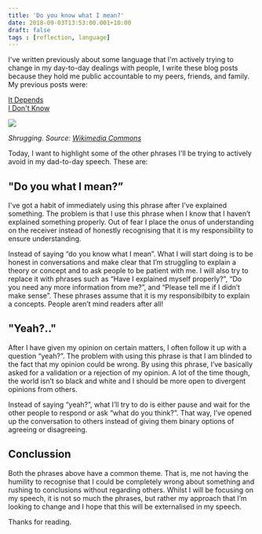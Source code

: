 ```yaml
---
title: 'Do you know what I mean?'
date: 2018-09-03T13:53:00.001+10:00
draft: false
tags : [reflection, language]
---
```


I've written previously about some language that I'm actively trying to change in my day-to-day dealings with people, I write these blog posts because they hold me public accountable to my peers, friends, and family. My previous posts were:

[It Depends](https://blog.raph.ws/2018/07/it-depends.html)  
[I Don't Know](https://blog.raph.ws/2018/01/i-dont-know.html)  


[![](https://2.bp.blogspot.com/-CZ1uIVrN8gg/W4yvhXgoRPI/AAAAAAAAT6s/9k11-nlSkUYm1TgHKp65cAb8c_qrJs8IgCLcBGAs/s200/2018-09-03%2B13_50_03-https___upload.wikimedia.org_wikipedia_commons_a_a8_247-man-shrugging-2.svg.png)](https://2.bp.blogspot.com/-CZ1uIVrN8gg/W4yvhXgoRPI/AAAAAAAAT6s/9k11-nlSkUYm1TgHKp65cAb8c_qrJs8IgCLcBGAs/s1600/2018-09-03%2B13_50_03-https___upload.wikimedia.org_wikipedia_commons_a_a8_247-man-shrugging-2.svg.png)

*Shrugging. Source: [Wikimedia Commons](https://commons.wikimedia.org/)*


Today, I want to highlight some of the other phrases I'll be trying to actively avoid in my dad-to-day speech. These are:  

## "Do you what I mean?”
I've got a habit of immediately using this phrase after I've explained something. The problem is that I use this phrase when I know that I haven’t explained something properly. Out of fear I place the onus of understanding on the receiver instead of honestly recognising that it is my responsibility to ensure understanding.  
  
Instead of saying “do you know what I mean”. What I will start doing is to be honest in conversations and make clear that I’m struggling to explain a theory or concept and to ask people to be patient with me. I will also try to replace it with phrases such as “Have I explained myself properly?”, “Do you need any more information from me?”, and “Please tell me if I didn’t make sense”. These phrases assume that it is my responsibilbity to explain a concepts. People aren’t mind readers after all!  

## "Yeah?.."
After I have given my opinion on certain matters, I often follow it up with a question “yeah?”. The problem with using this phrase is that I am blinded to the fact that my opinion could be wrong. By using this phrase, I’ve basically asked for a validation or a rejection of my opinion. A lot of the time though, the world isn’t so black and white and I should be more open to divergent opinions from others.

Instead of saying “yeah?”, what I’ll try to do is either pause and wait for the other people to respond or ask “what do you think?”. That way, I’ve opened up the conversation to others instead of giving them binary options of agreeing or disagreeing.

## Conclussion
Both the phrases above have a common theme. That is, me not having the humility to recognise that I could be completely wrong about something and rushing to conclusions without regarding others. Whilst I will be focusing on my speech, it is not so much the phrases, but rather my approach that I’m looking to change and I hope that this will be externalised in my speech.  
  
Thanks for reading.